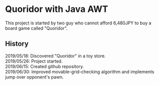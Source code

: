 ﻿# Quoridor with Java AWT

This project is started by two guy who cannot afford 6,480JPY to buy a board game called "Quoridor".

## History

2019/05/18: Discovered "Quoridor" in a toy store.<br>
2019/05/26: Project started.<br>
2019/06/15: Created github repository.<br>
2019/06/30: Improved movable-grid-checking algorithm and implements jump over opponent's pawn.<br>